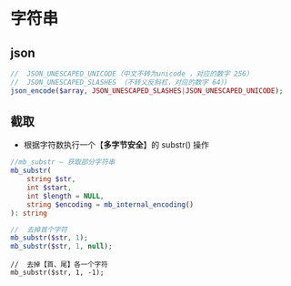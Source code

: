# 字符串

## json

```php
//  JSON_UNESCAPED_UNICODE（中文不转为unicode ，对应的数字 256）
//  JSON_UNESCAPED_SLASHES （不转义反斜杠，对应的数字 64）)
json_encode($array, JSON_UNESCAPED_SLASHES|JSON_UNESCAPED_UNICODE);
```

## 截取
* 根据字符数执行一个【**多字节安全**】的 substr() 操作
```php
//mb_substr — 获取部分字符串
mb_substr(
    string $str,
    int $start,
    int $length = NULL,
    string $encoding = mb_internal_encoding()
): string

//  去掉首个字符
mb_substr($str, 1);
mb_substr($str, 1, null);
```

```danger
//  去掉【首、尾】各一个字符
mb_substr($str, 1, -1);
```